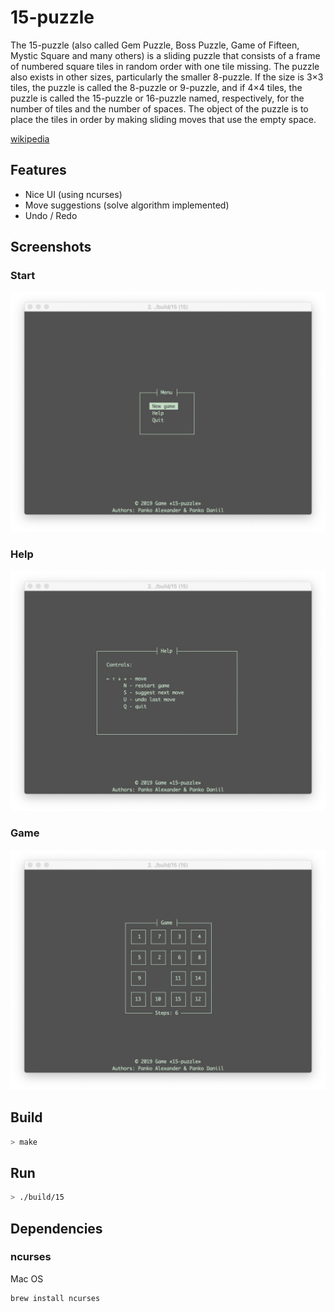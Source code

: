 # 15-puzzle

The 15-puzzle (also called Gem Puzzle, Boss Puzzle, Game of Fifteen, Mystic Square and many others) is a sliding puzzle that consists of a frame of numbered square tiles in random order with one tile missing. The puzzle also exists in other sizes, particularly the smaller 8-puzzle. If the size is 3×3 tiles, the puzzle is called the 8-puzzle or 9-puzzle, and if 4×4 tiles, the puzzle is called the 15-puzzle or 16-puzzle named, respectively, for the number of tiles and the number of spaces. The object of the puzzle is to place the tiles in order by making sliding moves that use the empty space.

[wikipedia](https://en.wikipedia.org/wiki/15_puzzle)

## Features

- Nice UI (using ncurses)
- Move suggestions (solve algorithm implemented)
- Undo / Redo

## Screenshots

### Start
![Start](/docs/start_screen.jpg?raw=true)
### Help
![Help](/docs/help_screen.jpg?raw=true)
### Game
![Game](/docs/game_screen.jpg?raw=true)


## Build
```bash
> make
```

## Run
```bash
> ./build/15
```

## Dependencies

### ncurses 
   
Mac OS
```bash
brew install ncurses
```